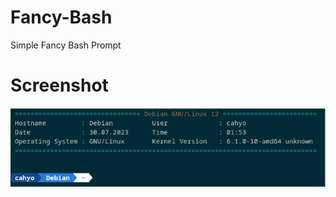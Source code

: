 # Fancy-Bash
Simple Fancy Bash Prompt

# Screenshot </br>
![ss.png](https://github.com/MajesticEnigma/Fancy-Bash/blob/main/ss/ss.png)
